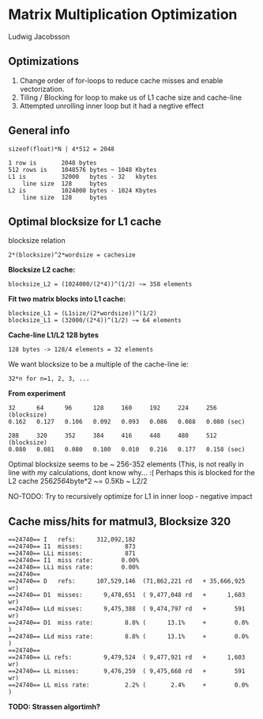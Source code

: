 Matrix Multiplication Optimization
==================================

Ludwig Jacobsson

Optimizations
-------------

  1. Change order of for-loops to reduce cache misses and enable 
     vectorization.
  2. Tiling / Blocking for loop to make us of L1 cache size and 
     cache-line
  3. Attempted unrolling inner loop but it had a negtive effect

General info
------------

    sizeof(float)*N | 4*512 = 2048 

    1 row is       2048 bytes
    512 rows is    1048576 bytes ~ 1048 Kbytes
    L1 is          32000   bytes - 32   kbytes
        line size  128     bytes
    L2 is          1024000 bytes - 1024 Kbytes
        line size  128     bytes

Optimal blocksize for L1 cache
------------------------------
blocksize relation

    2*(blocksize)^2*wordsize = cachesize

**Blocksize L2 cache:**

    blocksize_L2 = (1024000/(2*4))^(1/2) ~= 358 elements

**Fit two matrix blocks into L1 cache:**
    
    blocksize_L1 = (L1size/(2*wordsize))^(1/2)
    blocksize_L1 = (32000/(2*4))^(1/2) ~= 64 elements

**Cache-line L1/L2 128 bytes**

    128 bytes -> 128/4 elements = 32 elements

We want blocksize to be a multiple of the cache-line ie: 
    
    32*n for n=1, 2, 3, ...

**From experiment**

    32      64      96      128     160     192     224     256   (blocksize)
    0.162   0.127   0.106   0.092   0.093   0.086   0.088   0.080 (sec)

    288     320     352     384     416     448     480     512   (blocksize)
    0.080   0.081   0.080   0.100   0.010   0.216   0.177   0.158 (sec)

Optimal blocksize seems to be ~ 256-352 elements
(This, is not really in line with my calculations, dont know why... :(
Perhaps this is blocked for the L2 cache
    256*256*4byte*2 ~= 0.5Kb ~ L2/2

NO-TODO: Try to recursively optimize for L1 in inner loop - negative impact

Cache miss/hits for matmul3, Blocksize 320
------------------------------------------
   
    ==24740== I   refs:      312,092,182
    ==24740== I1  misses:            873
    ==24740== LLi misses:            871
    ==24740== I1  miss rate:        0.00%
    ==24740== LLi miss rate:        0.00%
    ==24740== 
    ==24740== D   refs:      107,529,146  (71,862,221 rd   + 35,666,925 wr)
    ==24740== D1  misses:      9,478,651  ( 9,477,048 rd   +      1,603 wr)
    ==24740== LLd misses:      9,475,388  ( 9,474,797 rd   +        591 wr)
    ==24740== D1  miss rate:         8.8% (      13.1%     +        0.0%  )
    ==24740== LLd miss rate:         8.8% (      13.1%     +        0.0%  )
    ==24740== 
    ==24740== LL refs:         9,479,524  ( 9,477,921 rd   +      1,603 wr)
    ==24740== LL misses:       9,476,259  ( 9,475,668 rd   +        591 wr)
    ==24740== LL miss rate:          2.2% (       2.4%     +        0.0%  )

**TODO: Strassen algortimh?**
